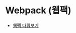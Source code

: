 # Webpack (웹팩)

- [웹팩 다뤄보기](https://junjangsee.tistory.com/entry/webpack%EC%9D%84-%ED%99%9C%EC%9A%A9%ED%95%B4-%EB%A7%9B%EA%B9%94%EB%82%98%EA%B2%8C-%EB%B2%88%EB%93%A4%EB%A7%81-%ED%95%B4%EB%B3%B4%EA%B8%B0)
